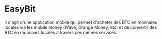 # EasyBit
Il s'agit d'une application mobile qui permet d'acheter des BTC en monnaies locales via les mobile money (Wave, Orange Money, etc) et de convertir des BTC en monnaies locales à travers ces mêmes services.
